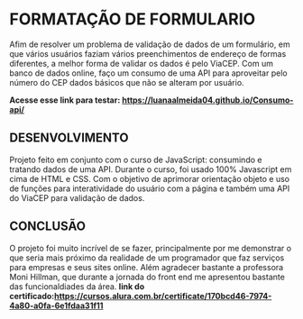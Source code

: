# FORMATAÇÃO DE FORMULARIO
Afim de resolver um problema de validação de dados de um formulário, em que vários usuários faziam vários preenchimentos de endereço de formas diferentes, a melhor forma de validar os dados é pelo ViaCEP. Com um banco de dados online, faço um consumo de uma API para aproveitar pelo número do CEP dados básicos que não se alteram por usuário.

**Acesse esse link para testar: https://luanaalmeida04.github.io/Consumo-api/**

## DESENVOLVIMENTO
Projeto feito em conjunto com o curso de JavaScript: consumindo e tratando dados de uma API. Durante o curso, foi usado 100% Javascript em cima de HTML e CSS. Com o objetivo de aprimorar orientação objeto e uso de funções para interatividade do usuário com a página e também uma API do ViaCEP para validação de dados.




## CONCLUSÃO
O projeto foi muito incrível de se fazer, principalmente por me demonstrar o que seria mais próximo da realidade de um programador que faz serviços para empresas e seus sites online. Além agradecer bastante a professora Moni Hillman, que durante a jornada do front end me apresentou bastante das funcionaldiades da área.
**link do certificado:https://cursos.alura.com.br/certificate/170bcd46-7974-4a80-a0fa-6e1fdaa31f11**
